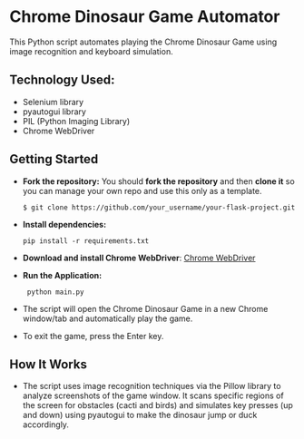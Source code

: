 # Chrome Dinosaur Game Automator 
  This Python script automates playing the Chrome Dinosaur Game using image recognition and keyboard simulation.

 ## Technology Used:
 - Selenium library
 - pyautogui library
 - PIL (Python Imaging Library)
 - Chrome WebDriver

## Getting Started
 - **Fork the repository:** You should **fork the repository** and then **clone it** so you can manage your own repo and use this only as a template.
    ```
    $ git clone https://github.com/your_username/your-flask-project.git
    ```
 - **Install dependencies:**
  
    ```
    pip install -r requirements.txt
 - **Download and install Chrome WebDriver**: [Chrome WebDriver](https://chromedriver.chromium.org/downloads)

 - **Run the Application:**
  
      ```
       python main.py
      ```
-  The script will open the Chrome Dinosaur Game in a new Chrome window/tab and automatically play the game.
-  To exit the game, press the Enter key.

## How It Works
- The script uses image recognition techniques via the Pillow library to analyze screenshots of the game window. It scans specific regions of the screen for obstacles (cacti and birds) and simulates key presses     (up and down) using pyautogui to make the dinosaur jump or duck accordingly.
